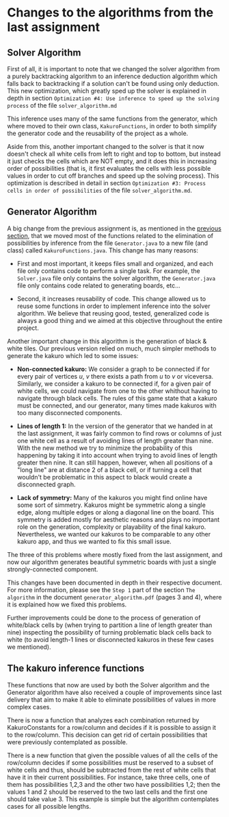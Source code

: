 # Changes to the algorithms from the last assignment

## Solver Algorithm

First of all, it is important to note that we changed the solver algorithm from a purely backtracking algorithm to an inference deduction algorithm which falls back to backtracking if a solution can't be found using only deduction. This new optimization, which greatly sped up the solver is explained in depth in section `Optimization #4: Use inference to speed up the solving process` of the file `solver_algorithm.md`

This inference uses many of the same functions from the generator, which where moved to their own class, `KakuroFunctions`, in order to both simplify the generator code and the reusability of the project as a whole.

Aside from this, another important changed to the solver is that it now doesn't check all white cells from left to right and top to bottom, but instead it just checks the cells which are NOT empty, and it does this in increasing order of possibilities (that is, it first evaluates the cells with less possible values in order to cut off branches and speed up the solving process). This optimization is described in detail in section `Optimization #3: Process cells in order of possibilities` of the file `solver_algorithm.md`.


## Generator Algorithm

A big change from the previous assignment is, as mentioned in the [previous section](#solver-algorithm), that we moved most of the functions related to the elimination of possibilities by inference from the file `Generator.java` to a new file (and class) called `KakuroFunctions.java`. This change has many reasons:

- First and most important, it keeps files small and organized, and each file only contains code to perform a single task. For example, the `Solver.java` file only contains the solver algorithm, the `Generator.java` file only contains code related to generating boards, etc...

- Second, it increases reusability of code. This change allowed us to reuse some functions in order to implement inference into the solver algorithm. We believe that reusing good, tested, generalized code is always a good thing and we aimed at this objective throughout the entire project.

Another important change in this algorithm is the generation of black & white tiles. Our previous version relied on much, much simpler methods to generate the kakuro which led to some issues:

- **Non-connected kakuro:** We consider a graph to be connected if for every pair of vertices _u_, _v_ there exists a path from _u_ to _v_ or viceversa. Similarly, we consider a kakuro to be connected if, for a given pair of white cells, we could navigate from one to the other whithout having to navigate through black cells. The rules of this game state that a kakuro must be connected, and our generator, many times made kakuros with too many disconnected components.

- **Lines of length 1:** In the version of the generator that we handed in at the last assignment, it was fairly common to find rows or columns of just one white cell as a result of avoiding lines of length greater than nine. With the new method we try to minimize the probability of this happening by taking it into account when trying to avoid lines of length greater then nine. It can still happen, however, when all positions of a "long line" are at distance 2 of a black cell, or if turning a cell that wouldn't be problematic in this aspect to black would create a disconnected graph.

- **Lack of symmetry:** Many of the kakuros you might find online have some sort of simmetry. Kakuros might be symmetric along a single edge, along multiple edges or along a diagonal line on the board. This symmetry is added mostly for aesthetic reasons and plays no important role on the generation, complexity or playability of the final kakuro. Nevertheless, we wanted our kakuros to be comparable to any other kakuro app, and thus we wanted to fix this small issue.

The three of this problems where mostly fixed from the last assignment, and now our algorithm generates beautiful symmetric boards with just a single strongly-connected component.

This changes have been documented in depth in their respective document. For more information, please see the `Step 1` part of the section `The algorithm` in the document `generator_algorithm.pdf` (pages 3 and 4), where it is explained how we fixed this problems.

Further improvements could be done to the process of generation of white/black cells by (when trying to partition a line of length greater than nine) inspecting the possibility of turning problematic black cells back to white (to avoid length-1 lines or disconnected kakuros in these few cases we mentioned).


## The kakuro inference functions

These functions that now are used by both the Solver algorithm and the Generator algorithm have also received a couple of improvements since last delivery that aim to make it able to eliminate possibilities of values in more complex cases. 

There is now a function that analyzes each combination returned by KakuroConstants for a row/column and decides if it is possible to assign it to the row/column. This decision can get rid of certain possibilities that were previously contemplated as possible.

There is a new function that given the possible values of all the cells of the row/column decides if some possibilities must be reserved to a subset of white cells and thus, should be subtracted from the rest of white cells that have it in their current possibilities. For instance, take three cells, one of them has possibilities 1,2,3 and the other two have possibilities 1,2; then the values 1 and 2 should be reserved to the two last cells and the first one should take value 3. This example is simple but the algorithm contemplates cases for all possible lengths.
